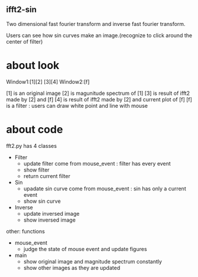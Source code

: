 ## ifft2-sin
Two dimensional fast fourier transform and inverse fast fourier transform.

Users can see how sin curves make an image.(recognize to click around the center of filter)

# about look
Window1:[1][2]
        [3][4]
Window2:[f]

[1] is an original image
[2] is magunitude spectrum of [1]
[3] is result of ifft2 made by [2] and [f]
[4] is result of ifft2 made by [2] and current plot of [f]
[f] is a filter : users can draw white point and line with mouse

# about code
fft2.py has 4 classes
- Filter
  - update filter come from mouse_event : filter has every event
  - show filter
  - return current filter
- Sin
  - upadate sin curve come from mouse_event : sin has only  a current event
  - show sin curve
- Inverse
  - update inversed image 
  - show inversed image

other: functions
- mouse_event 
  - judge the state of mouse event and update figures
- main
  - show original image and magnitude spectrum constantly
  - show other images as they are updated
  
